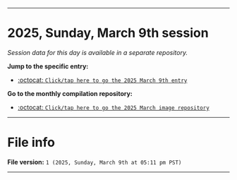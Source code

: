 
***

# 2025, Sunday, March 9th session

_Session data for this day is available in a separate repository._

**Jump to the specific entry:**

- [:octocat: `Click/tap here to go the 2025 March 9th entry`](https://github.com/seanpm2001/SeansLifeArchive_Images_MotorWorld_CarFactory_Y2025_V3/tree/SeansLifeArchive_Images_MotorWorld_CarFactory_Y2025_V3_Main-dev/2025/03_March/09/)

**Go to the monthly compilation repository:**

- [:octocat: `Click/tap here to go the 2025 March image repository`](https://github.com/seanpm2001/SeansLifeArchive_Images_MotorWorld_CarFactory_Y2025_V3/)

***

# File info

**File version:** `1 (2025, Sunday, March 9th at 05:11 pm PST)`

***
